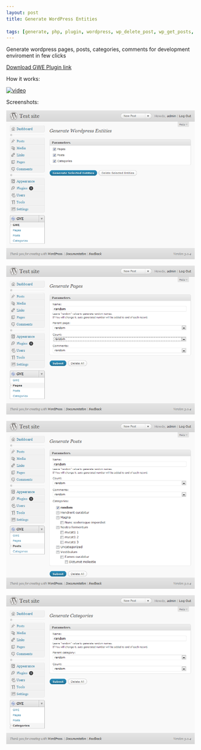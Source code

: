 ```yaml
---
layout: post
title: Generate WordPress Entities

tags: [generate, php, plugin, wordpress, wp_delete_post, wp_get_posts, wp_insert_post, wp_insert_category, wp_insert_comment]
---
```


Generate wordpress pages, posts, categories, comments for development enviroment in few clicks

[Download GWE Plugin link](http://downloads.wordpress.org/plugin/generate-wordpress-entities.zip)

How it works:

[![video](http://img.youtube.com/vi/6pMOfc28Pc0/0.jpg)](http://www.youtube.com/watch?v=6pMOfc28Pc0)

Screenshots:

![screenshot](/images/wp/gwe_screenshot1.png)

![screenshot](/images/wp/gwe_screenshot2.png)

![screenshot](/images/wp/gwe_screenshot3.png)

![screehshot](/images/wp/gwe_screenshot4.png)
